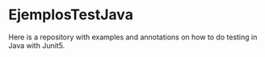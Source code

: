 # EjemplosTestJava
Here is a repository with examples and annotations on how to do testing in Java with Junit5.
